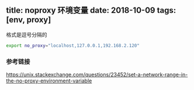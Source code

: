 title: noproxy 环境变量
date: 2018-10-09
tags: [env, proxy]
---

格式是逗号分隔的
```bash
export no_proxy="localhost,127.0.0.1,192.168.2.120"
```

<!--more-->

### 参考链接
https://unix.stackexchange.com/questions/23452/set-a-network-range-in-the-no-proxy-environment-variable

